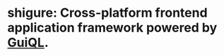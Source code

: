 # shigure: Cross-platform frontend application framework powered by [GuiQL](https://github.com/guiquery/GuiQL).
